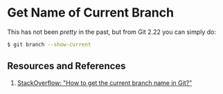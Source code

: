 # Get Name of Current Branch

This has not been _pretty_ in the past, but from Git 2.22 you can simply do:

```bash
$ git branch --show-current
```

## Resources and References

1. [StackOverflow: "How to get the current branch name in Git?"]()
